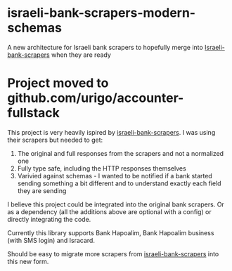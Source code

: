 # israeli-bank-scrapers-modern-schemas
A new architecture for Israeli bank scrapers to hopefully merge into [Israeli-bank-scrapers](https://github.com/eshaham/israeli-bank-scrapers) when they are ready

# Project moved to github.com/urigo/accounter-fullstack

This project is very heavily ispired by [israeli-bank-scrapers](https://github.com/eshaham/israeli-bank-scrapers).
I was using their scrapers but needed to get:

1. The original and full responses from the scrapers and not a normalized one
2. Fully type safe, including the HTTP responses themselves
3. Varivied against schemas - I wanted to be notified if a bank started sending something a bit different and to understand exactly each field they are sending

I believe this project could be integrated into the original bank scrapers.
Or as a dependency (all the additions above are optional with a config) or directly integrating the code.

Currently this library supports Bank Hapoalim, Bank Hapoalim business (with SMS login) and Isracard.

Should be easy to migrate more scrapers from [israeli-bank-scrapers](https://github.com/eshaham/israeli-bank-scrapers) into this new form.
